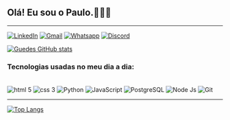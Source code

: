 
## Olá! Eu sou o Paulo.🧔🏻🖖
---

[![LinkedIn](https://img.shields.io/badge/LinkedIn-0077B5?style=for-the-badge&logo=linkedin&logoColor=white)](https://www.linkedin.com/in/pauloeduardoguedes/)
[![Gmail](https://img.shields.io/badge/Gmail-D14836?style=for-the-badge&logo=gmail&logoColor=white)](https://mail.google.com/mail/)
[![Whatsapp](https://img.shields.io/badge/WhatsApp-25D366?style=for-the-badge&logo=whatsapp&logoColor=white)](https://drive.google.com/file/d/1SydtWD_OM5F8-dMLivXnIRvREY4NmTnD/view?usp=sharing)
[![Discord](https://img.shields.io/badge/Discord-7289DA?style=for-the-badge&logo=discord&logoColor=white)](https://discord.com/channels/@me)



[![Guedes GitHub stats](https://github-readme-stats.vercel.app/api?username=guedespeter&theme=midnight-purple)](https://github.com/guedespeter/github-readme-stats)



###  Tecnologias usadas no meu dia a dia:
<div style="display: inline_block"><br/>
    <img align="center" alt="html 5" src="https://img.shields.io/badge/HTML5-E34F26?style=for-the-badge&logo=html5&logoColor=white"/>
    <img align="center" alt="css 3" src="https://img.shields.io/badge/CSS3-1572B6?style=for-the-badge&logo=css3&logoColor=white"/>
    <img align="center" alt="Python" src="https://img.shields.io/badge/Python-14354C?style=for-the-badge&logo=python&logoColor=white"/>
    <img align="center" alt="JavaScript" src="https://img.shields.io/badge/JavaScript-323330?style=for-the-badge&logo=javascript&logoColor=F7DF1E"/>
    <img align="center" alt="PostgreSQL" src="https://img.shields.io/badge/PostgreSQL-316192?style=for-the-badge&logo=postgresql&logoColor=white"/>
    <img align="center" alt="Node Js" src="https://img.shields.io/badge/Node.js-43853D?style=for-the-badge&logo=node.js&logoColor=white"/>
    <img align="center" alt="Git" src="https://img.shields.io/badge/GIT-E44C30?style=for-the-badge&logo=git&logoColor=white"/><br/>
</div>

---
[![Top Langs](https://github-readme-stats.vercel.app/api/top-langs/?username=guedespeter&theme=midnight-purple)](https://github.com/guedespeter/github-readme-stats)
